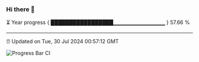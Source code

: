 ### Hi there 👋

⏳ Year progress { █████████████████▁▁▁▁▁▁▁▁▁▁▁▁▁ } 57.66 %

---

⏰ Updated on Tue, 30 Jul 2024 00:57:12 GMT

![Progress Bar CI](https://github.com/liununu/liununu/workflows/Progress%20Bar%20CI/badge.svg)
